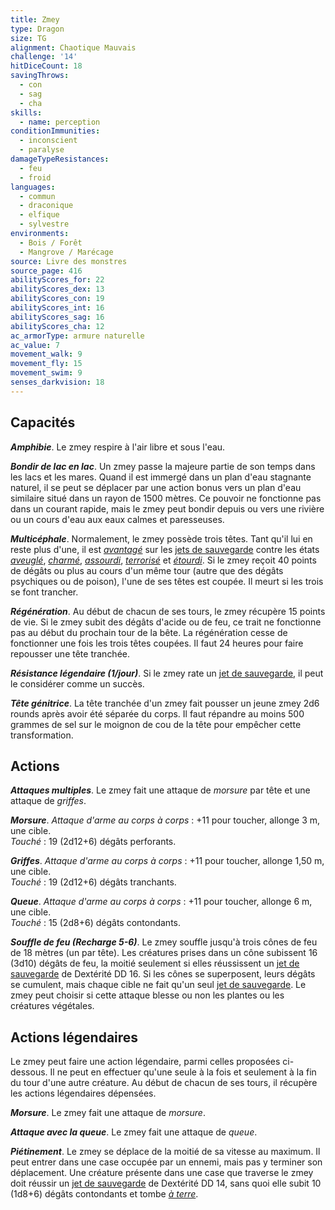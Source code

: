 ```yaml
---
title: Zmey
type: Dragon
size: TG
alignment: Chaotique Mauvais
challenge: '14'
hitDiceCount: 18
savingThrows:
  - con
  - sag
  - cha
skills:
  - name: perception
conditionImmunities:
  - inconscient
  - paralyse
damageTypeResistances:
  - feu
  - froid
languages:
  - commun
  - draconique
  - elfique
  - sylvestre
environments:
  - Bois / Forêt
  - Mangrove / Marécage
source: Livre des monstres
source_page: 416
abilityScores_for: 22
abilityScores_dex: 13
abilityScores_con: 19
abilityScores_int: 16
abilityScores_sag: 16
abilityScores_cha: 12
ac_armorType: armure naturelle
ac_value: 7
movement_walk: 9
movement_fly: 15
movement_swim: 9
senses_darkvision: 18
---
```

## Capacités
***Amphibie***. Le zmey respire à l'air libre et sous l'eau.

***Bondir de lac en lac***. Un zmey passe la majeure partie de son temps dans les lacs et les mares. Quand il est immergé dans un plan d'eau stagnante naturel, il se peut se déplacer par une action bonus vers un plan d'eau similaire situé dans un rayon de 1500 mètres. Ce pouvoir ne fonctionne pas dans un courant rapide, mais le zmey peut bondir depuis ou vers une rivière ou un cours d'eau aux eaux calmes et paresseuses.

***Multicéphale***. Normalement, le zmey possède trois têtes. Tant qu'il lui en reste plus d'une, il est [_avantagé_](/utiliser-les-caracteristiques/#avantage-et-desavantage) sur les [jets de sauvegarde](/utiliser-les-caracteristiques/#jets-de-sauvegarde) contre les états [_aveuglé_](/gerer-la-sante-du-personnage/#aveugle), [_charmé_](/gerer-la-sante-du-personnage/#charme), [_assourdi_](/gerer-la-sante-du-personnage/#assourdi), [_terrorisé_](/gerer-la-sante-du-personnage/#terrorise) et [_étourdi_](/gerer-la-sante-du-personnage/#etourdi). Si le zmey reçoit 40 points de dégâts ou plus au cours d'un même tour (autre que des dégâts psychiques ou de poison), l'une de ses têtes est coupée. Il meurt si les trois se font trancher.

***Régénération***. Au début de chacun de ses tours, le zmey récupère 15 points de vie. Si le zmey subit des dégâts d'acide ou de feu, ce trait ne fonctionne pas au début du prochain tour de la bête. La régénération cesse de fonctionner une fois les trois têtes coupées. Il faut 24 heures pour faire repousser une tête tranchée.

***Résistance légendaire (1/jour)***. Si le zmey rate un [jet de sauvegarde](/utiliser-les-caracteristiques/#jets-de-sauvegarde), il peut le considérer comme un succès.

***Tête génitrice***. La tête tranchée d'un zmey fait pousser un jeune zmey 2d6 rounds après avoir été séparée du corps. Il faut répandre au moins 500 grammes de sel sur le moignon de cou de la tête pour empêcher cette transformation.

## Actions
***Attaques multiples***. Le zmey fait une attaque de _morsure_ par tête et une attaque de _griffes_.

***Morsure***. _Attaque d'arme au corps à corps_ : +11 pour toucher, allonge 3 m, une cible.  
_Touché_ : 19 (2d12+6) dégâts perforants.

***Griffes***. _Attaque d'arme au corps à corps_ : +11 pour toucher, allonge 1,50 m, une cible.  
_Touché_ : 19 (2d12+6) dégâts tranchants.

***Queue***. _Attaque d'arme au corps à corps_ : +11 pour toucher, allonge 6 m, une cible.  
_Touché_ : 15 (2d8+6) dégâts contondants.

***Souffle de feu (Recharge 5-6)***. Le zmey souffle jusqu'à trois cônes de feu de 18 mètres (un par tête). Les créatures prises dans un cône subissent 16 (3d10) dégâts de feu, la moitié seulement si elles réussissent un [jet de sauvegarde](/utiliser-les-caracteristiques/#jets-de-sauvegarde) de Dextérité DD 16. Si les cônes se superposent, leurs dégâts se cumulent, mais chaque cible ne fait qu'un seul [jet de sauvegarde](/utiliser-les-caracteristiques/#jets-de-sauvegarde). Le zmey peut choisir si cette attaque blesse ou non les plantes ou les créatures végétales.

## Actions légendaires
Le zmey peut faire une action légendaire, parmi celles proposées ci-dessous. Il ne peut en effectuer qu'une seule à la fois et seulement à la fin du tour d'une autre créature. Au début de chacun de ses tours, il récupère les actions légendaires dépensées.

***Morsure***. Le zmey fait une attaque de _morsure_.

***Attaque avec la queue***. Le zmey fait une attaque de _queue_.

***Piétinement***. Le zmey se déplace de la moitié de sa vitesse au maximum. Il peut entrer dans une case occupée par un ennemi, mais pas y terminer son déplacement. Une créature présente dans une case que traverse le zmey doit réussir un [jet de sauvegarde](/utiliser-les-caracteristiques/#jets-de-sauvegarde) de Dextérité DD 14, sans quoi elle subit 10 (1d8+6) dégâts contondants et tombe [_à terre_](/gerer-la-sante-du-personnage/#a-terre).
